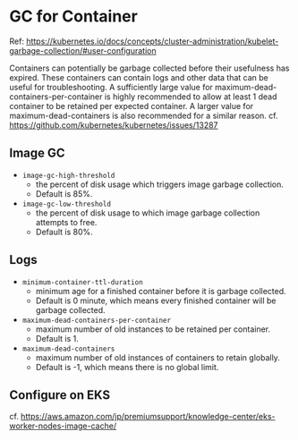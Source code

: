 # GC for Container

Ref: https://kubernetes.io/docs/concepts/cluster-administration/kubelet-garbage-collection/#user-configuration

Containers can potentially be garbage collected before their usefulness has expired.
These containers can contain logs and other data that can be useful for troubleshooting.
A sufficiently large value for maximum-dead-containers-per-container is highly recommended to allow at least 1 dead container to be retained per expected container.
A larger value for maximum-dead-containers is also recommended for a similar reason.
cf. https://github.com/kubernetes/kubernetes/issues/13287

## Image GC
* `image-gc-high-threshold`
  * the percent of disk usage which triggers image garbage collection.
  * Default is 85%.
* `image-gc-low-threshold`
  * the percent of disk usage to which image garbage collection attempts to free.
  * Default is 80%.

## Logs
* `minimum-container-ttl-duration`
  * minimum age for a finished container before it is garbage collected.
  * Default is 0 minute, which means every finished container will be garbage collected.
* `maximum-dead-containers-per-container`
  * maximum number of old instances to be retained per container.
  * Default is 1.
* `maximum-dead-containers`
  * maximum number of old instances of containers to retain globally.
  * Default is -1, which means there is no global limit.

## Configure on EKS
cf. https://aws.amazon.com/jp/premiumsupport/knowledge-center/eks-worker-nodes-image-cache/

